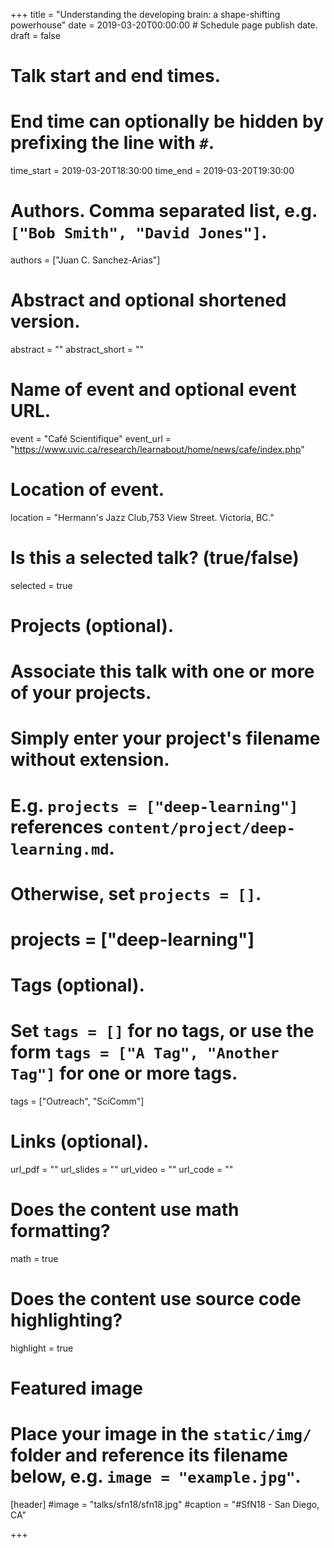 +++
title = "Understanding the developing brain: a shape-shifting powerhouse"
date = 2019-03-20T00:00:00  # Schedule page publish date.
draft = false

# Talk start and end times.
#   End time can optionally be hidden by prefixing the line with `#`.
time_start = 2019-03-20T18:30:00
time_end = 2019-03-20T19:30:00
# Authors. Comma separated list, e.g. `["Bob Smith", "David Jones"]`.
authors = ["Juan C. Sanchez-Arias"]

# Abstract and optional shortened version.
abstract = ""
abstract_short = ""

# Name of event and optional event URL.
event = "Café Scientifique"
event_url = "https://www.uvic.ca/research/learnabout/home/news/cafe/index.php"

# Location of event.
location = "Hermann's Jazz Club,753 View Street. Victoria, BC."

# Is this a selected talk? (true/false)
selected = true

# Projects (optional).
#   Associate this talk with one or more of your projects.
#   Simply enter your project's filename without extension.
#   E.g. `projects = ["deep-learning"]` references `content/project/deep-learning.md`.
#   Otherwise, set `projects = []`.
# projects = ["deep-learning"]

# Tags (optional).
#   Set `tags = []` for no tags, or use the form `tags = ["A Tag", "Another Tag"]` for one or more tags.
tags = ["Outreach", "SciComm"]

# Links (optional).
url_pdf = ""
url_slides = ""
url_video = ""
url_code = ""

# Does the content use math formatting?
math = true

# Does the content use source code highlighting?
highlight = true

# Featured image
# Place your image in the `static/img/` folder and reference its filename below, e.g. `image = "example.jpg"`.
[header]
#image = "talks/sfn18/sfn18.jpg"
#caption = "#SfN18 - San Diego, CA"

+++